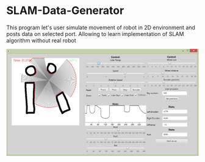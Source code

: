 # SLAM-Data-Generator
This program let's user simulate movement of robot in 2D environment and posts data on selected port. Allowing to learn implementation of SLAM algorithm without real robot

![alt text](https://github.com/DehydratedWater/SLAM-Data-Generator/blob/master/Slam.png)
